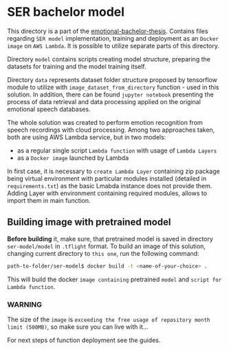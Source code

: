 # SER bachelor model

This directory is a part of the [emotional-bachelor-thesis](https://github.com/wiktorgorczak/bachelor_thesis). 
Contains files regarding `SER model` implementation, training and deployment as an `Docker image` on `AWS Lambda`. It is possible to utilize separate parts of this directory. 

Directory `model` contains scripts creating model structure, preparing the datasets for training and the model training itself. 

Directory `data` represents dataset folder structure proposed by tensorflow module to utilize with `image_dataset_from_directory` function - used in this solution. In addition, there can be found `jupyter notebook` presenting the process of data retrieval and data processing applied on the original emotional speech databases. 

The whole solution was created to perform emotion recognition from speech recordings with cloud processing. Among two approaches taken, both are using AWS Lambda service, but in two models:
* as a regular single script `Lambda function` with usage of `Lambda Layers`
* as a `Docker image` launched by Lambda 

In first case, it is necessary to `create Lambda Layer` containing zip package being virtual environment with particular modules installed (detailed in `requirements.txt`) as the basic Lmabda instance does not provide them. Adding Layer with environment containing required modules, allows to import them in main function.

## Building image with pretrained model

**Before building** it, make sure, that pretrained model is saved in directory `ser-model/model` in `.tflight` format.
To build an image of this solution, changing current directory to `this one`, run the following command:

```bash 
path-to-folder/ser-model$ docker build -t <name-of-your-choice> .
```

This will build the docker `image containing` pretrained `model` and `script for Lambda function`.

### **WARNING** 
The size of the `image` is `exceeding the free usage of repository month limit (500MB)`, so make sure you can live with it...

For next steps of function deployment see the []() guides. 
